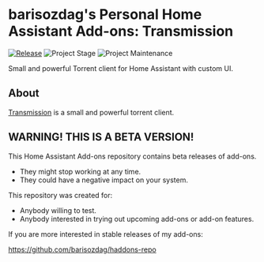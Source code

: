 # barisozdag's Personal Home Assistant Add-ons: Transmission

[![Release][release-shield]][release] ![Project Stage][project-stage-shield] ![Project Maintenance][maintenance-shield]

Small and powerful Torrent client for Home Assistant with custom UI.

## About

[Transmission][transmission] is a small and powerful torrent client.

## WARNING! THIS IS A BETA VERSION!

This Home Assistant Add-ons repository contains beta releases of add-ons.

- They might stop working at any time.
- They could have a negative impact on your system.

This repository was created for:

- Anybody willing to test.
- Anybody interested in trying out upcoming add-ons or add-on features.

If you are more interested in stable releases of my add-ons:

<https://github.com/barisozdag/haddons-repo>

[transmission]: https://transmissionbt.com/
[maintenance-shield]: https://img.shields.io/maintenance/yes/2025.svg
[project-stage-shield]: https://img.shields.io/badge/project%20stage-production%20ready-brightgreen.svg
[release-shield]: https://img.shields.io/badge/version-v0.3.0-blue.svg
[release]: https://github.com/barisozdag/addon-transmission/tree/v0.3.0